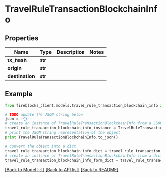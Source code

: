 # TravelRuleTransactionBlockchainInfo


## Properties
Name | Type | Description | Notes
------------ | ------------- | ------------- | -------------
**tx_hash** | **str** |  | 
**origin** | **str** |  | 
**destination** | **str** |  | 

## Example

```python
from fireblocks_client.models.travel_rule_transaction_blockchain_info import TravelRuleTransactionBlockchainInfo

# TODO update the JSON string below
json = "{}"
# create an instance of TravelRuleTransactionBlockchainInfo from a JSON string
travel_rule_transaction_blockchain_info_instance = TravelRuleTransactionBlockchainInfo.from_json(json)
# print the JSON string representation of the object
print TravelRuleTransactionBlockchainInfo.to_json()

# convert the object into a dict
travel_rule_transaction_blockchain_info_dict = travel_rule_transaction_blockchain_info_instance.to_dict()
# create an instance of TravelRuleTransactionBlockchainInfo from a dict
travel_rule_transaction_blockchain_info_form_dict = travel_rule_transaction_blockchain_info.from_dict(travel_rule_transaction_blockchain_info_dict)
```
[[Back to Model list]](../README.md#documentation-for-models) [[Back to API list]](../README.md#documentation-for-api-endpoints) [[Back to README]](../README.md)



